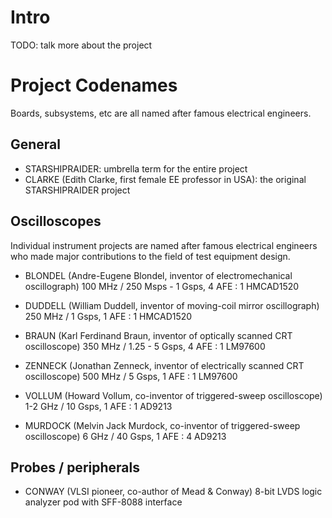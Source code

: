# Intro

TODO: talk more about the project

# Project Codenames

Boards, subsystems, etc are all named after famous electrical engineers.

## General

* STARSHIPRAIDER: umbrella term for the entire project
* CLARKE (Edith Clarke, first female EE professor in USA): the original STARSHIPRAIDER project

## Oscilloscopes

Individual instrument projects are named after famous electrical engineers who made major contributions to the field of
test equipment design.

* BLONDEL (Andre-Eugene Blondel, inventor of electromechanical oscillograph)
  100 MHz / 250 Msps - 1 Gsps, 4 AFE : 1 HMCAD1520

* DUDDELL (William Duddell, inventor of moving-coil mirror oscillograph)
  250 MHz / 1 Gsps, 1 AFE : 1 HMCAD1520

* BRAUN (Karl Ferdinand Braun, inventor of optically scanned CRT oscilloscope)
  350 MHz / 1.25 - 5 Gsps, 4 AFE : 1 LM97600

* ZENNECK (Jonathan Zenneck, inventor of electrically scanned CRT oscilloscope)
  500 MHz / 5 Gsps, 1 AFE : 1 LM97600

* VOLLUM (Howard Vollum, co-inventor of triggered-sweep oscilloscope)
  1-2 GHz / 10 Gsps, 1 AFE : 1 AD9213

* MURDOCK (Melvin Jack Murdock, co-inventor of triggered-sweep oscilloscope)
  6 GHz / 40 Gsps, 1 AFE : 4 AD9213

## Probes / peripherals

* CONWAY (VLSI pioneer, co-author of Mead & Conway)
  8-bit LVDS logic analyzer pod with SFF-8088 interface
